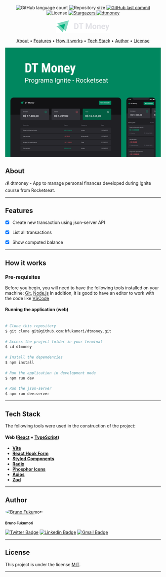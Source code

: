 
<p align="center">
  <img alt="GitHub language count" src="https://img.shields.io/github/languages/count/bfukumori/dtmoney?color=%2304D361">

  <img alt="Repository size" src="https://img.shields.io/github/repo-size/bfukumori/dtmoney">
 
  <a href="https://github.com/bfukumori/dtmoney/commits/master">
    <img alt="GitHub last commit" src="https://img.shields.io/github/last-commit/bfukumori/dtmoney">
  </a>
    
   <img alt="License" src="https://img.shields.io/badge/license-MIT-brightgreen">
   <a href="https://github.com/bfukumori/dtmoney/stargazers">
    <img alt="Stargazers" src="https://img.shields.io/github/stars/bfukumori/dtmoney?style=social">
  </a>

  <a href="https://dtmoney-olive.vercel.app/">
    <img alt="dtmoney" src="https://img.shields.io/badge/dtmoney-%237159c1?style=flat&logo=ghost">
  </a>
</p>

<div align="center">
	<img alt="dtmoney" title="#dtmoney" src="./.github/logo.png" />
</div>

<p align="center">
  <a href="#about">About</a> •
  <a href="#features">Features</a> •
  <a href="#how-it-works">How it works</a> • 
  <a href="#tech-stack">Tech Stack</a> • 
  <a href="#author">Author</a> • 
  <a href="#user-content-license">License</a>
</p>

<div align="center"> 
	<img alt="dtmoney" title="#dtmoney" src="./.github/banner.png" />
</div>

## About

💰 dtmoney - App to manage personal finances developed during Ignite course from Rocketseat.


---

## Features

- [x] Create new transaction using json-server API
- [x] List all transactions
- [x] Show computed balance


---

## How it works

### Pre-requisites

Before you begin, you will need to have the following tools installed on your machine:
[Git](https://git-scm.com), [Node.js](https://nodejs.org/en/)
In addition, it is good to have an editor to work with the code like [VSCode](https://code.visualstudio.com/)

#### Running the application (web)

```bash

# Clone this repository
$ git clone git@github.com:bfukumori/dtmoney.git

# Access the project folder in your terminal
$ cd dtmoney

# Install the dependencies
$ npm install

# Run the application in development mode
$ npm run dev

# Run the json-server
$ npm run dev:server

```

---

## Tech Stack

The following tools were used in the construction of the project:

#### **Web**  ([React](https://reactjs.org/)  +  [TypeScript](https://www.typescriptlang.org/))

- **[Vite](https://vitejs.dev/)**
- **[React Hook Form](https://react-hook-form.com/)**
- **[Styled Components](https://styled-components.com/)**
- **[Radix](https://www.radix-ui.com/)**
- **[Phosphor Icons](https://phosphoricons.com/)**
- **[Axios](https://axios-http.com/)**
- **[Zod](https://github.com/colinhacks/zod)**

---
## Author

<a href="https://www.facebook.com/bruno.fukumori.9/">
 <img style="border-radius: 50%;" src="https://avatars.githubusercontent.com/u/82473580?v=4" width="100px;" alt="Bruno Fukumori"/>
 <br />
  
 <sub><b>Bruno Fukumori</b></sub></a> <a href="https://www.facebook.com/bruno.fukumori.9/" title="facebook"></a>
 <br />

[![Twitter Badge](https://img.shields.io/badge/-Twitter-1ca0f1?style=flat-square&labelColor=1ca0f1&logo=twitter&logoColor=white&link=https://twitter.com/hi_fukujp)](https://twitter.com/hi_fukujp) [![Linkedin Badge](https://img.shields.io/badge/-Linkedin-blue?style=flat-square&logo=Linkedin&logoColor=white&link=https://www.linkedin.com/in/bfukumori/)](https://www.linkedin.com/in/bfukumori/) 
[![Gmail Badge](https://img.shields.io/badge/-Gmail-c14438?style=flat-square&logo=Gmail&logoColor=white&link=mailto:brunofukumori@gmail.com)](mailto:brunofukumori@gmail.com)

---

## License

This project is under the license [MIT](./LICENSE).

---
